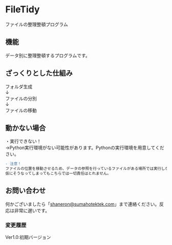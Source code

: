 # FileTidy<br>
ファイルの整理整頓プログラム<br>

## 機能<br>
データ別に整理整頓するプログラムです。<br>

## ざっくりとした仕組み<br>
フォルダ生成<br>
↓<br>
ファイルの分別<br>
↓<br>
ファイルの移動<br>

## 動かない場合<br>
・実行できない！<br>
→Python実行環境がない可能性があります。Pythonの実行環境を用意してください。<br>

```diff
- 注意！
ファイルの位置を移動させるため、データの参照を行っているファイルがある場所では実行しないでください。
仮にそうなってしまってもこちらでは一切責任はとれません。
```

## お問い合わせ<br>
何かございましたら「shaneron@sumahotektek.com」まで連絡ください。反応は非常に遅いです。<br>

### 変更履歴<br>
Ver1.0:初期バージョン
